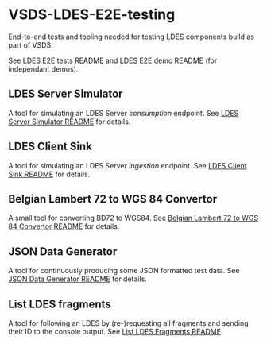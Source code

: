 # VSDS-LDES-E2E-testing
End-to-end tests and tooling needed for testing LDES components build as part of VSDS.

See [LDES E2E tests README](./e2e-test/README.md) and [LDES E2E demo README](./e2e-demo/README.md) (for independant demos).

## LDES Server Simulator
A tool for simulating an LDES Server *consumption* endpoint. See [LDES Server Simulator README](./ldes-server-simulator/README.md) for details.

## LDES Client Sink
A tool for simulating an LDES Server *ingestion* endpoint. See [LDES Client Sink README](./ldes-client-sink/README.md) for details.

## Belgian Lambert 72 to WGS 84 Convertor
A small tool for converting BD72 to WGS84. See [Belgian Lambert 72 to WGS 84 Convertor README](./wkt-conversion-tool/README.md) for details.

## JSON Data Generator
A tool for continuously producing some JSON formatted test data. See [JSON Data Generator README](./json-data-generator/README.md) for details.

## List LDES fragments
A tool for following an LDES by (re-)requesting all fragments and sending their ID to the console output. See [List LDES Fragments README](./ldes-list-fragments/README.md).
